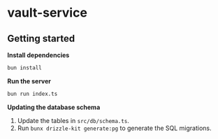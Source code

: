 # vault-service

## Getting started

**Install dependencies**

```bash
bun install
```

**Run the server**

```bash
bun run index.ts
```

**Updating the database schema**

1. Update the tables in `src/db/schema.ts`.
2. Run `bunx drizzle-kit generate:pg` to generate the SQL migrations.
